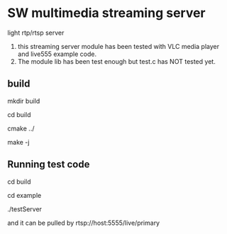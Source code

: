 # SW multimedia streaming server

light rtp/rtsp server

1. this streaming server module has been tested with VLC media player and live555 example code.
2. The module lib has been test enough but test.c has NOT tested yet.

## build

  mkdir build
  
  cd build
  
  cmake ../
  
  make -j

## Running test code

  cd build
  
  cd example
  
  ./testServer
  
  and it can be pulled by rtsp://host:5555/live/primary
  
  
